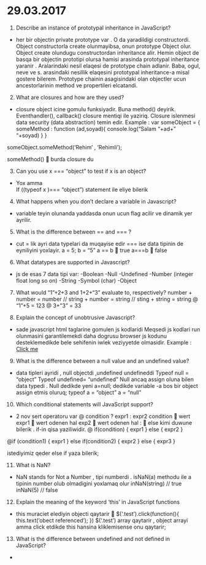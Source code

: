 # 29.03.2017
1. Describe an instance of prototypal inheritance in JavaScript?
-  her bir objectin private prototype var . O da yaradildigi constructordi.  Object constructorla create olunmayibsa, onun prototype Object olur.  Object create olundugu constructordan inheritance alir. Hemin object de basqa bir objectin prototipi olursa hamisi arasinda prototypal inheritance yaranir . Aralarindaki nesil elaqesi de prototype chain adlanir. Baba, ogul, neve ve s. arasindaki nesillik elaqesini prototypal inheritance-a misal gostere bilerem.  Prototype chainin asagisindaki olan objectler ucun ancestorlarinin method ve propertileri elcatandi.

2. What are closures and how are they used? 
- closure object icine gomulu funksiyadir. Buna method() deyirik. Eventhandler(), callback()  closure mentiqi ile yaziriq. Closure islenmesi data security (data abstraction) temin edir. 
Example : 
var someObject = {
someMethod : function (ad,soyad){ 
	console.log(“Salam “+ad+” “+soyad)
}
}

someObject.someMethod(‘Rehim’ , ’Rehimli’);

someMethod()  burda closure du

3. Can you use x === “object” to test if x is an object?
- Yox amma 	
If ((typeof x )=== “object”) statement ile eliye bilerik

4. What happens when you don’t declare a variable in Javascript?
- variable teyin olunanda yaddasda onun ucun flag acilir ve dinamik yer ayrilir.



5. What is the difference between == and === ?
- 	cut = lik ayri data typelari da muqayise edir === ise data tipinin de eyniliyini yoxlayir.
a = 5;
b = “5”
a == b    true
a===b   false

6. What datatypes are supported in Javascript?
- js de esas 7 data tipi var:
-Boolean
-Null
-Undefined
-Number (integer float long so on)
-String
-Symbol (char)
-Object

7. What would “1”+2+3 and 1+2+“3” evaluate to, respectively?
number + number = number // string + number = string // sting + string = string
@ “1”+5 = 123
@ 3+”3” = 33

8. Explain the concept of unobtrusive Javascript?
- sade javascript html taglarine gomulen js kodlaridi 
Meqsedi js kodlari run olunmasini garantilemekdi daha dogrusu browser js kodunu desteklemedikde bele sehifenin iwlek veziyyetde olmasidir.
Example :
<a href=”javascript:window.open(‘http://www.google.com’)”>Click me</a>

9. What is the difference between a null value and an undefined value?
- data tipleri ayridi , null objectdi ,undefined undefineddi
Typeof null = “object”
Typeof undefined= “undefined”
Null ancaq assign oluna bilen data typedi . Null dedikde yeni a=null; dedikde variable -a bos bir object assign etmis oluruq;
typeof a = “object”
a = “null” 

10. Which conditional statements will JavaScript support?
- 2 nov sert operatoru var 
@ condition ? expr1 : expr2
condition  wert
expr1  wert odenen hal
exp2   wert odenen hal
:   else   kimi duwune bilerik . if-in qisa yaziliwidir.
@ if(condition) {
	expr1
} else {
	expr2
}

@if (condition1) {
	expr1
} else if(condition2) {
	expr2
} else {
expr3
}

istediyimiz qeder else if yaza bilerik;

11. What is NaN?
- NaN stands for Not a Number , tipi numberdi .
isNaN(a) methodu ile a tipinin number olub olmadigini yoxlamaq olur
inNaN(string) // true
inNaN(5) // false

12. Explain the meaning of the keyword ‘this’ in JavaScript functions
- this muraciet elediyin objecti qaytarir 
$(‘.test’).click(function(){
	this.text(‘obect referenced’);
})
$(‘.test’) array qaytarir , object arrayi amma click etdikde this hansina kliklemisense onu qaytarir;

13. What is the difference between undefined and not defined in JavaScript?
- 



